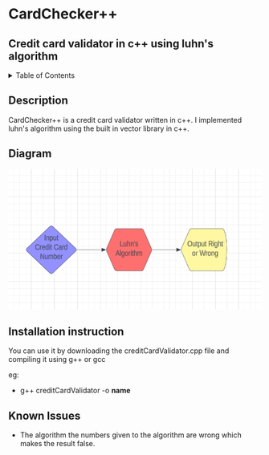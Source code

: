 # CardChecker++

## Credit card validator in c++ using luhn's algorithm

<!-- TABLE OF CONTENTS -->
<details>
  <summary>Table of Contents</summary>
  <ol>
    <li><a href="#description">Description</a></li>
    <li><a href="#diagram">Diagram</a></li>
    <li><a href="#installation instruction">Installation Instruction</a></li>
    <li><a href="#known issues">Known Issues</a></li>
  </ol>
</details>

## Description

CardChecker++ is a credit card validator written in c++. I implemented luhn's algorithm using the built in vector library in c++.

## Diagram
  
  <a href="https://github.com/Huginode/CardChecker-">
    <img src="images/diagram.png" width="640" height="280">
  </a>

## Installation instruction

You can use it by downloading the creditCardValidator.cpp file and compiling it using g++ or gcc

eg:
* g++ creditCardValidator -o **name**

## Known Issues

* The algorithm the numbers given to the algorithm are wrong which makes the result false.